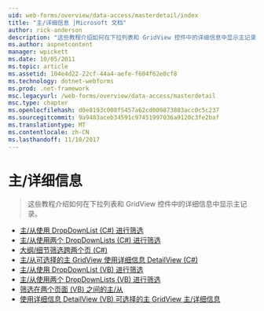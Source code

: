 ```yaml
---
uid: web-forms/overview/data-access/masterdetail/index
title: "主/详细信息 |Microsoft 文档"
author: rick-anderson
description: "这些教程介绍如何在下拉列表和 GridView 控件中的详细信息中显示主记录。"
ms.author: aspnetcontent
manager: wpickett
ms.date: 10/05/2011
ms.topic: article
ms.assetid: 104e4d22-22cf-44a4-aefe-f604f62e0cf8
ms.technology: dotnet-webforms
ms.prod: .net-framework
msc.legacyurl: /web-forms/overview/data-access/masterdetail
msc.type: chapter
ms.openlocfilehash: d0e8193c008f5457a62cd009873883acc0c5c237
ms.sourcegitcommit: 9a9483aceb34591c97451997036a9120c3fe2baf
ms.translationtype: MT
ms.contentlocale: zh-CN
ms.lasthandoff: 11/10/2017
---
```

<a name="masterdetail"></a>主/详细信息
====================
> 这些教程介绍如何在下拉列表和 GridView 控件中的详细信息中显示主记录。


- [主/从使用 DropDownList (C#) 进行筛选](master-detail-filtering-with-a-dropdownlist-cs.md)
- [主/从使用两个 DropDownLists (C#) 进行筛选](master-detail-filtering-with-two-dropdownlists-cs.md)
- [大纲/细节筛选跨两个页 (C#)](master-detail-filtering-across-two-pages-cs.md)
- [主/从可选择的主 GridView 使用详细信息 DetailView (C#)](master-detail-using-a-selectable-master-gridview-with-a-details-detailview-cs.md)
- [主/从使用 DropDownList (VB) 进行筛选](master-detail-filtering-with-a-dropdownlist-vb.md)
- [主/从使用两个 DropDownLists (VB) 进行筛选](master-detail-filtering-with-two-dropdownlists-vb.md)
- [筛选在两个页面 (VB) 之间的主/从](master-detail-filtering-across-two-pages-vb.md)
- [使用详细信息 DetailView (VB) 可选择的主 GridView 主/详细信息](master-detail-using-a-selectable-master-gridview-with-a-details-detailview-vb.md)

